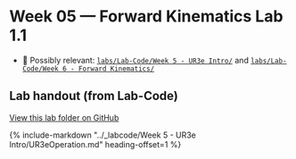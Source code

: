 # Week 05 — Forward Kinematics Lab 1.1

- 📁 Possibly relevant: [`labs/Lab-Code/Week 5 - UR3e Intro/`](../Lab-Code/Week%205%20-%20UR3e%20Intro/) and [`labs/Lab-Code/Week 6 - Forward Kinematics/`](../Lab-Code/Week%206%20-%20Forward%20Kinematics/)
<!--
--8<-- "labs/Lab-Code/Week 5 - UR3e Intro/README.md"
-->

<!-- BEGIN:AUTO-INCLUDE-README -->
## Lab handout (from Lab-Code)

[View this lab folder on GitHub](https://github.com/ENME480/Lab-Code/tree/main/Week%205%20-%20UR3e%20Intro)

{% include-markdown "../_labcode/Week 5 - UR3e Intro/UR3eOperation.md" heading-offset=1 %}
<!-- END:AUTO-INCLUDE-README -->



